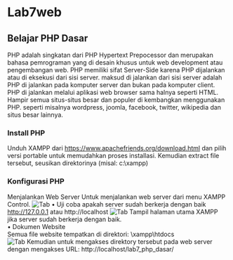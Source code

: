 # Lab7web
## Belajar PHP Dasar
PHP adalah singkatan dari PHP Hypertext Prepocessor dan merupakan bahasa pemrograman yang di desain khusus untuk web development atau pengembangan web. PHP memiliki sifat Server-Side karena PHP dijalankan atau di eksekusi dari sisi server. maksud di jalankan dari sisi server adalah PHP di jalankan pada komputer server dan bukan pada komputer client. PHP di jalankan melalui aplikasi web browser sama halnya seperti HTML. Hampir semua situs-situs besar dan populer di kembangkan menggunakan PHP. seperti misalnya wordpress, joomla, facebook, twitter, wikipedia dan situs besar lainnya.

### Install PHP
Unduh XAMPP dari https://www.apachefriends.org/download.html dan pilih versi portable untuk memudahkan proses installasi. Kemudian extract file tersebut, seusikan direktorinya (misal: c:\xampp)
### Konfigurasi PHP
Menjalankan Web Server
Untuk menjalankan web server dari menu XAMPP Control.
![Tab](ss1.png)
• Uji coba apakah server sudah berkerja dengan baik <br/>
http://127.0.0.1 atau http://localhost
![Tab](ss2.png)
Tampil halaman utama XAMPP jika server sudah berkerja dengan baik.<br/>
• Dokumen Website<br/>
Semua file website tempatkan di direktori: \xampp\htdocs\
![Tab](ss3.png)
Kemudian untuk mengakses direktory tersebut pada web server dengan mengakses URL: http://localhost/lab7_php_dasar/
